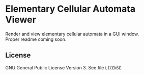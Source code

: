 Elementary Cellular Automata Viewer
===================================

Render and view elementary cellular automata in a GUI window.  
Proper readme coming soon.

License
-------

GNU General Public License Version 3. See file `LICENSE`.

